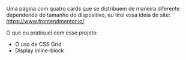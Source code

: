 Uma página com quatro cards que se distribuem de maneira diferente dependendo do tamanho do dispositivo, eu tirei essa ideia do site: https://www.frontendmentor.io/.

O que eu pratiquei com esse projeto:

- O uso de CSS Grid
- Display inline-block
